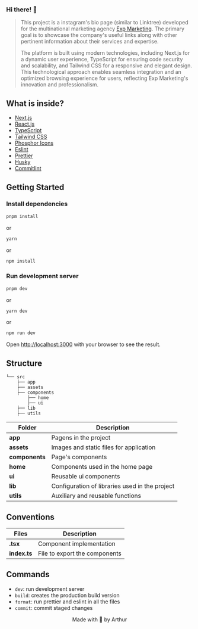 ### Hi there! 👋

> This project is a instagram's bio page (similar to Linktree) developed for the multinational marketing agency [Exp Marketing](https://www.instagram.com/expmarketing.br/). The primary goal is to showcase the company's useful links along with other pertinent information about their services and expertise.
>
> The platform is built using modern technologies, including Next.js for a dynamic user experience, TypeScript for ensuring code security and scalability, and Tailwind CSS for a responsive and elegant design. This technological approach enables seamless integration and an optimized browsing experience for users, reflecting Exp Marketing's innovation and professionalism.

## What is inside?

-   [Next.js](https://nextjs.org/docs)
-   [React.js](https://reactjs.org)
-   [TypeScript](https://www.typescriptlang.org)
-   [Tailwind CSS](https://tailwindcss.com/)
-   [Phosphor Icons](https://phosphoricons.com/)
-   [Eslint](https://eslint.org)
-   [Prettier](https://prettier.io)
-   [Husky](https://github.com/typicode/husky)
-   [Commitlint](https://commitlint.js.org/#/)

## Getting Started

### Install dependencies

```bash
pnpm install
```

or

```bash
yarn
```

or

```bash
npm install
```

### Run development server

```bash
pnpm dev
```

or

```bash
yarn dev
```

or

```bash
npm run dev
```

Open [http://localhost:3000](http://localhost:3000) with your browser to see the result.

## Structure

```
└── src
    ├── app
    ├── assets
    ├── components
        ├── home
        ├── ui
    ├── lib
    ├── utils
```

| Folder         | Description                                    |
| -------------- | ---------------------------------------------- |
| **app**        | Pagens in the project                          |
| **assets**     | Images and static files for application        |
| **components** | Page's components                              |
| **home**       | Components used in the home page               |
| **ui**         | Reusable ui components                         |
| **lib**        | Configuration of libraries used in the project |
| **utils**      | Auxiliary and reusable functions               |

## Conventions

| Files        | Description                   |
| ------------ | ----------------------------- |
| **.tsx**     | Component implementation      |
| **index.ts** | File to export the components |

## Commands

-   `dev`: run development server
-   `build`: creates the production build version
-   `format`: run prettier and eslint in all the files
-   `commit`: commit staged changes

<p align="center">Made with 🤍 by Arthur</p>

